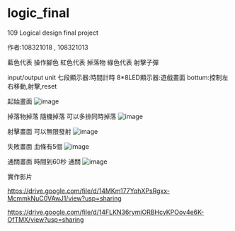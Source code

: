 # logic_final
109 Logical design final project

作者:108321018 , 108321013

藍色代表 操作腳色
紅色代表 掉落物
綠色代表 射擊子彈

input/output unit
七段顯示器:時間計時
8*8LED顯示器:遊戲畫面
bottum:控制左右移動,射擊,reset

起始畫面
![image](https://github.com/lemontea8909/logic_final/blob/main/DSC_0283.JPG)

掉落物掉落 隨機掉落 可以多排同時掉落
![image](https://github.com/lemontea8909/logic_final/blob/main/DSC_0284.JPG)

射擊畫面 可以無限發射
![image](https://github.com/lemontea8909/logic_final/blob/main/DSC_0285.JPG)

失敗畫面 血條有5個
![image](https://github.com/lemontea8909/logic_final/blob/main/DSC_0282.JPG)

通關畫面  時間到60秒 通關
![image](https://github.com/lemontea8909/logic_final/blob/main/DSC_0286.JPG)


實作影片

https://drive.google.com/file/d/14MKm177YqhXPsRgxx-McmmkNuC0VAwJ1/view?usp=sharing

https://drive.google.com/file/d/14FLKN36rymiORBHcyKPOov4e6K-OfTMX/view?usp=sharing
